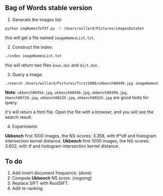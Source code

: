 ## Bag of Words stable version

1. Generate the images list:

```sh
python imgNamesToTXT.py -t /Users/willard/Pictures/imagesDataSet
```

this will get a file named `imageNamesList.txt`.

2. Construct the index:

```sh
./index imageNamesList.txt
```

this will return two files `bows.dat` and `dict.dat`.

3. Query a image:

```sh
./search /Users/willard/Pictures/first1000/ukbench00499.jpg imageNamesList.txt
```

**Note**: `ukbench00954.jpg`, `ukbench00499.jpg`, `ukbench00399.jpg`, `kbench00729.jpg`, `ukbench00225.jpg`, `ukbench00325.jpg` are good tests for query.

it's will return a html file. Open the file with a browser, and you will see the search result.

4. Experiments

**Ukbench** first 1000 images, the NS-scores: 3.358, with tf*idf and histogram intersection kernel distance.
**Ukbench** first 1000 images, the NS-scores: 3.602, with tf and histogram intersection kernel distance.


## To do

1. Add invert document frequence. (done)
2. Compute **Ukbench** NS score. (nogoing)
2. Replace SIFT with RootSIFT.
3. Add re-ranking.
